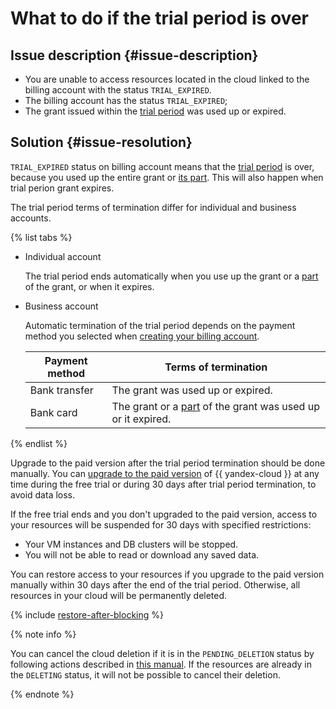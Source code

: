 # What to do if the trial period is over

## Issue description {#issue-description}

* You are unable to access resources located in the cloud linked to the billing account with the status `TRIAL_EXPIRED`.
* The billing account has the status `TRIAL_EXPIRED`;
* The  grant issued within the [trial period](../../../billing/concepts/trial-period.md) was used up or expired.

## Solution {#issue-resolution}

`TRIAL_EXPIRED` status on billing account means that the [trial period](../../../getting-started/free-trial/concepts/trial-ending.md) is over, because you used up the entire grant or [its part](../../../free-trial/concepts/usage-grant.md). This will also happen when trial perion grant expires.

The trial period terms of termination differ for individual and business accounts.

{% list tabs %}

- Individual account

   The trial period ends automatically when you use up the grant or a [part](../../../free-trial/concepts/usage-grant.md) of the grant, or when it expires.

- Business account

   Automatic termination of the trial period depends on the payment method you selected when [creating your billing account](../../../billing/quickstart/index.md).

   | Payment method | Terms of termination |
   ----- | -----  
   | Bank transfer | The grant was used up or expired. |
   | Bank card | The grant or a [part](../../../free-trial/concepts/usage-grant.md) of the grant was used up or it expired. |

{% endlist %}

Upgrade to the paid version after the trial period termination should be done manually. You can [upgrade to the paid version](../../../free-trial/concepts/upgrade-to-paid.md) of {{ yandex-cloud }} at any time during the free trial or during 30 days after trial period termination, to avoid data loss.

If the free trial ends and you don't upgraded to the paid version, access to your resources will be suspended for 30 days with specified restrictions:

* Your VM instances and DB clusters will be stopped.
* You will not be able to read or download any saved data.

You can restore access to your resources if you upgrade to the paid version manually within 30 days after the end of the trial period. Otherwise, all resources in your cloud will be permanently deleted.

{% include [restore-after-blocking](../../../_includes/restore-after-blocking.md) %}

{% note info %}

You can cancel the cloud deletion if it is in the `PENDING_DELETION` status by following actions described in [this manual](../../../resource-manager/operations/cloud/delete-cancel.md).
If the resources are already in the `DELETING` status, it will not be possible to cancel their deletion.

{% endnote %}

